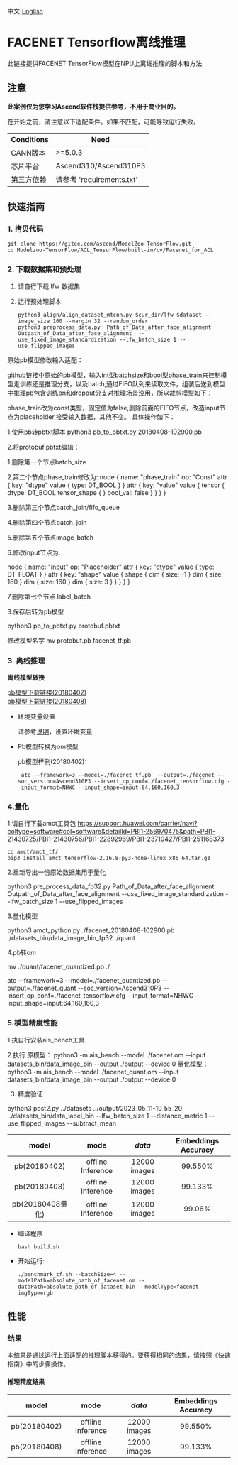 中文|[English](README_EN.md)

# FACENET Tensorflow离线推理

此链接提供FACENET TensorFlow模型在NPU上离线推理的脚本和方法

## 注意
**此案例仅为您学习Ascend软件栈提供参考，不用于商业目的。**

在开始之前，请注意以下适配条件。如果不匹配，可能导致运行失败。

| Conditions | Need |
| --- | --- |
| CANN版本 | >=5.0.3 |
| 芯片平台| Ascend310/Ascend310P3 |
| 第三方依赖| 请参考 'requirements.txt' |

## 快速指南

### 1. 拷贝代码

```shell
git clone https://gitee.com/ascend/ModelZoo-TensorFlow.git
cd Modelzoo-TensorFlow/ACL_TensorFlow/built-in/cv/Facenet_for_ACL
```

### 2. 下载数据集和预处理

1. 请自行下载 lfw 数据集

2. 运行预处理脚本
   ```
   python3 align/align_dataset_mtcnn.py $cur_dir/lfw $dataset --image_size 160 --margin 32 --random_order
   python3 preprocess_data.py  Path_of_Data_after_face_alignment  Outpath_of_Data_after_face_alignment  --use_fixed_image_standardization --lfw_batch_size 1 --use_flipped_images
   
   ```


原始pb模型修改输入适配：

github链接中原始的pb模型，输入int型batchsize和bool型phase_train来控制模型走训练还是推理分支，以及batch,通过FIFO队列来读取文件，组装后送到模型中推理pb包含训练bn和dropout分支对推理场景没用，所以裁剪模型如下：

phase_train改为const类型，固定值为false,删除前面的FIFO节点，改造input节点为placeholder,接受输入数据，其他不变。
具体操作如下：

1.使用pb转pbtxt脚本
python3 pb_to_pbtxt.py 20180408-102900.pb

2.将protobuf.pbtxt编辑：

1.删除第一个节点batch_size

2.第二个节点phase_train修改为:
node {
  name: "phase_train"
  op: "Const"
  attr {
    key: "dtype"
    value {
      type: DT_BOOL
    }
  }
  attr {
    key: "value"
    value {
      tensor {
        dtype: DT_BOOL
        tensor_shape {
        }
        bool_val: false
      }
    }
  }
}

3.删除第三个节点batch_join/fifo_queue

4.删除第四个节点batch_join

5.删除第五个节点image_batch

6.修改input节点为:

node {
  name: "input"
  op: "Placeholder"
  attr {
    key: "dtype"
    value {
      type: DT_FLOAT
    }
  }
  attr {
    key: "shape"
    value {
      shape {
        dim {
          size: -1
        }
        dim {
          size: 160
        }
        dim {
          size: 160
        }
        dim {
          size: 3
        }
      }
    }
  }
}

7.删除第七个节点 label_batch


3.保存后转为pb模型

python3 pb_to_pbtxt.py protobuf.pbtxt

修改模型名字 mv protobuf.pb facenet_tf.pb





 
### 3. 离线推理

**离线模型转换**

  [pb模型下载链接(20180402)](https://obs-9be7.obs.cn-east-2.myhuaweicloud.com/003_Atc_Models/modelzoo/Official/cv/Facenet_for_ACL.zip)  
  [pb模型下载链接(20180408)](https://ascend-repo-modelzoo.obs.cn-east-2.myhuaweicloud.com/model/2022-09-24_tf/FaceNet_for_ACL/facenet_20180408-102900.pb)

- 环境变量设置

  请参考[说明](https://gitee.com/ascend/ModelZoo-TensorFlow/wikis/02.%E7%A6%BB%E7%BA%BF%E6%8E%A8%E7%90%86%E6%A1%88%E4%BE%8B/Ascend%E5%B9%B3%E5%8F%B0%E6%8E%A8%E7%90%86%E7%8E%AF%E5%A2%83%E5%8F%98%E9%87%8F%E8%AE%BE%E7%BD%AE?sort_id=6458719)，设置环境变量

- Pb模型转换为om模型
  
  pb模型样例(20180402):

  ```
   atc --framework=3 --model=./facenet_tf.pb  --output=./facenet --soc_version=Ascend310P3 --insert_op_conf=./facenet_tensorflow.cfg --input_format=NHWC --input_shape=input:64,160,160,3
  ```

### 4.量化

1.请自行下载amct工具包  https://support.huawei.com/carrier/navi?coltype=software#col=software&detailId=PBI1-256970475&path=PBI1-21430725/PBI1-21430756/PBI1-22892969/PBI1-23710427/PBI1-251168373

```shell
cd amct/amct_tf/
pip3 install amct_tensorflow-2.16.8-py3-none-linux_x86_64.tar.gz
```

2.重新导出一份原始数据集用于量化

python3 pre_process_data_fp32.py Path_of_Data_after_face_alignment  Outpath_of_Data_after_face_alignment  --use_fixed_image_standardization --lfw_batch_size 1 --use_flipped_images

3.量化模型

python3 amct_python.py ./facenet_20180408-102900.pb ./datasets_bin/data_image_bin_fp32 ./quant

4.pb转om

mv ./quant/facenet_quantized.pb ./

atc --framework=3 --model=./facenet_quantized.pb  --output=./facenet_quant --soc_version=Ascend310P3 --insert_op_conf=./facenet_tensorflow.cfg --input_format=NHWC --input_shape=input:64,160,160,3


### 5.模型精度性能

1.执自行安装ais_bench工具

2.执行 
原模型：
python3 -m ais_bench --model ./facenet.om --input datasets_bin/data_image_bin --output ./output --device 0
量化模型：
python3 -m ais_bench --model ./facenet_quant.om --input datasets_bin/data_image_bin --output ./output --device 0

3. 精度验证

python3 post2.py ../datasets ../output/2023_05_11-10_55_20 ../datasets_bin/data_label_bin --lfw_batch_size 1 --distance_metric 1 --use_flipped_images --subtract_mean


|       model    |       mode       | ***data***  |    Embeddings Accuracy    |
| :---------------:| :---------------: | :---------: | :---------: |
| pb(20180402)| offline Inference | 12000 images |   99.550%     |
| pb(20180408)| offline Inference | 12000 images |   99.133%     |
| pb(20180408量化)| offline Inference | 12000 images |   99.06%     |




- 编译程序

  ```
  bash build.sh
  ```

- 开始运行:

  ```
  ./benchmark_tf.sh --batchSize=4 --modelPath=absolute_path_of_facenet.om --dataPath=absolute_path_of_dataset_bin --modelType=facenet --imgType=rgb
  ```
  
## 性能

### 结果

本结果是通过运行上面适配的推理脚本获得的。要获得相同的结果，请按照《快速指南》中的步骤操作。

#### 推理精度结果

|       model    |       mode       | ***data***  |    Embeddings Accuracy    |
| :---------------:| :---------------: | :---------: | :---------: |
| pb(20180402)| offline Inference | 12000 images |   99.550%     |
| pb(20180408)| offline Inference | 12000 images |   99.133%     |

